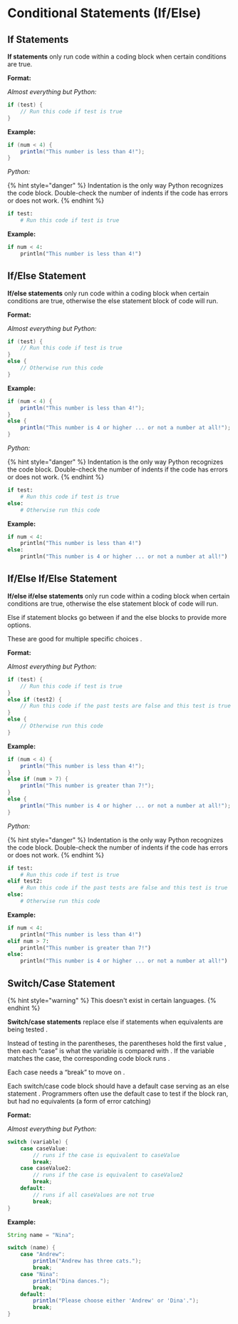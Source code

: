 # Conditional Statements \(If/Else\)

## If Statements

**If statements** only run code within a coding block when certain conditions are true.

**Format:**

_Almost everything but Python:_

```java
if (test) {
    // Run this code if test is true
}
```

**Example:**

```java
if (num < 4) {
    println("This number is less than 4!");
}
```

_Python:_

{% hint style="danger" %}
Indentation is the only way Python recognizes the code block. Double-check the number of indents if the code has errors or does not work.
{% endhint %}

```python
if test:
    # Run this code if test is true
```

**Example:**

```python
if num < 4:
    println("This number is less than 4!")
```

## If/Else Statement

**If/else statements** only run code within a coding block when certain conditions are true, otherwise the else statement block of code will run.

**Format:**

_Almost everything but Python:_

```java
if (test) {
    // Run this code if test is true
}
else {
    // Otherwise run this code
}
```

**Example:**

```java
if (num < 4) {
    println("This number is less than 4!");
}
else {
    println("This number is 4 or higher ... or not a number at all!");
}
```

_Python:_

{% hint style="danger" %}
Indentation is the only way Python recognizes the code block. Double-check the number of indents if the code has errors or does not work.
{% endhint %}

```python
if test:
    # Run this code if test is true
else:
    # Otherwise run this code
```

**Example:**

```python
if num < 4:
    println("This number is less than 4!")
else:
    println("This number is 4 or higher ... or not a number at all!")
```

## If/Else If/Else Statement

**If/else if/else statements** only run code within a coding block when certain conditions are true, otherwise the else statement block of code will run.

Else if statement blocks go between if and the else blocks to provide more options.

These are good for multiple specific choices.

**Format:**

_Almost everything but Python:_

```java
if (test) {
    // Run this code if test is true
}
else if (test2) {
    // Run this code if the past tests are false and this test is true
}
else {
    // Otherwise run this code
}
```

**Example:**

```java
if (num < 4) {
    println("This number is less than 4!");
}
else if (num > 7) {
    println("This number is greater than 7!");
}
else {
    println("This number is 4 or higher ... or not a number at all!");
}
```

_Python:_

{% hint style="danger" %}
Indentation is the only way Python recognizes the code block. Double-check the number of indents if the code has errors or does not work.
{% endhint %}

```python
if test:
    # Run this code if test is true
elif test2:
    # Run this code if the past tests are false and this test is true
else:
    # Otherwise run this code
```

**Example:**

```python
if num < 4:
    println("This number is less than 4!")
elif num > 7:
    println("This number is greater than 7!")
else:
    println("This number is 4 or higher ... or not a number at all!")
```

## Switch/Case Statement

{% hint style="warning" %}
This doesn't exist in certain languages.
{% endhint %}

**Switch/case statements** replace else if statements when equivalents are being tested.

Instead of testing in the parentheses, the parentheses hold the first value, then each “case” is what the variable is compared with. If the variable matches the case, the corresponding code block runs.

Each case needs a “break” to move on.

Each switch/case code block should have a default case serving as an else statement. Programmers often use the default case to test if the block ran, but had no equivalents \(a form of error catching\)

**Format:**

_Almost everything but Python:_

```java
switch (variable) {
    case caseValue:
        // runs if the case is equivalent to caseValue
        break;
    case caseValue2:
        // runs if the case is equivalent to caseValue2
        break;
    default:
        // runs if all caseValues are not true
        break;
}
```

**Example:**

```java
String name = "Nina";

switch (name) {
    case "Andrew":
        println("Andrew has three cats.");
        break;
    case "Nina":
        println("Dina dances.");
        break;
    default:
        println("Please choose either 'Andrew' or 'Dina'.");
        break;
}
```

